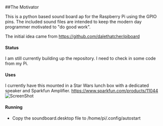 ##The Motivator

This is a python based sound board ap for the Raspberry Pi using the GPIO pins. The included sound files are intended to keep the modern day programmer motivated to "do good work".  

The initial idea came from https://github.com/dalethatcher/piboard

#### Status
I am still currently building up the repository. I need to check in some code from my Pi.

#### Uses
I currently have this mounted in a Star Wars lunch box with a dedicated speaker and Sparkfun Amplifier.  https://www.sparkfun.com/products/11044
![ScreenShot](https://dlnmh9ip6v2uc.cloudfront.net/images/products/1/1/0/4/4/11044-01a_i_ma.jpg)

#### Running
* Copy the soundboard.desktop file to /home/pi/.config/autostart
